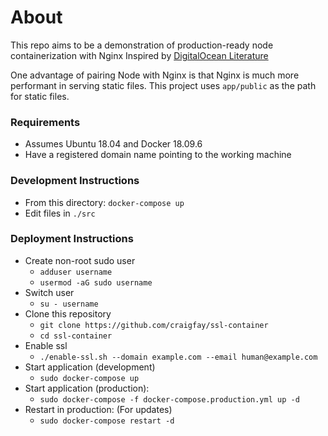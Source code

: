 # About
This repo aims to be a demonstration of production-ready node containerization with Nginx
Inspired by [DigitalOcean Literature](https://www.digitalocean.com/community/tutorials/how-to-secure-a-containerized-node-js-application-with-nginx-let-s-encrypt-and-docker-compose)

One advantage of pairing Node with Nginx is that Nginx is much more performant in serving static files.
This project uses `app/public` as the path for static files.

### Requirements
* Assumes Ubuntu 18.04 and Docker 18.09.6
* Have a registered domain name pointing to the working machine

### Development Instructions
* From this directory: `docker-compose up`
* Edit files in `./src`

### Deployment Instructions
* Create non-root sudo user
  * `adduser username`
  * `usermod -aG sudo username`
* Switch user
  * `su - username`
* Clone this repository
  * `git clone https://github.com/craigfay/ssl-container`
  * `cd ssl-container`
* Enable ssl
  * `./enable-ssl.sh --domain example.com --email human@example.com`
* Start application (development)
  * `sudo docker-compose up`
* Start application (production):
  * `sudo docker-compose -f docker-compose.production.yml up -d`
* Restart in production: (For updates)
  * `sudo docker-compose restart -d`
